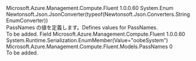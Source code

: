 <Type Name="PassNames" FullName="Microsoft.Azure.Management.Compute.Fluent.Models.PassNames">
  <TypeSignature Language="C#" Value="public enum PassNames" />
  <TypeSignature Language="ILAsm" Value=".class public auto ansi sealed PassNames extends System.Enum" />
  <TypeSignature Language="DocId" Value="T:Microsoft.Azure.Management.Compute.Fluent.Models.PassNames" />
  <TypeSignature Language="VB.NET" Value="Public Enum PassNames" />
  <TypeSignature Language="F#" Value="type PassNames = " />
  <AssemblyInfo>
    <AssemblyName>Microsoft.Azure.Management.Compute.Fluent</AssemblyName>
    <AssemblyVersion>1.0.0.60</AssemblyVersion>
  </AssemblyInfo>
  <Base>
    <BaseTypeName>System.Enum</BaseTypeName>
  </Base>
  <Attributes>
    <Attribute>
      <AttributeName>Newtonsoft.Json.JsonConverter(typeof(Newtonsoft.Json.Converters.StringEnumConverter))</AttributeName>
    </Attribute>
  </Attributes>
  <Docs>
    <summary>
            <span data-ttu-id="7a694-101">PassNames の値を定義します。</span><span class="sxs-lookup"><span data-stu-id="7a694-101">Defines values for PassNames.</span></span>
            </summary>
    <remarks>To be added.</remarks>
  </Docs>
  <Members>
    <Member MemberName="OobeSystem">
      <MemberSignature Language="C#" Value="OobeSystem" />
      <MemberSignature Language="ILAsm" Value=".field public static literal valuetype Microsoft.Azure.Management.Compute.Fluent.Models.PassNames OobeSystem = int32(0)" />
      <MemberSignature Language="DocId" Value="F:Microsoft.Azure.Management.Compute.Fluent.Models.PassNames.OobeSystem" />
      <MemberSignature Language="VB.NET" Value="OobeSystem" />
      <MemberSignature Language="F#" Value="OobeSystem = 0" Usage="Microsoft.Azure.Management.Compute.Fluent.Models.PassNames.OobeSystem" />
      <MemberType>Field</MemberType>
      <AssemblyInfo>
        <AssemblyName>Microsoft.Azure.Management.Compute.Fluent</AssemblyName>
        <AssemblyVersion>1.0.0.60</AssemblyVersion>
      </AssemblyInfo>
      <Attributes>
        <Attribute>
          <AttributeName>System.Runtime.Serialization.EnumMember(Value="oobeSystem")</AttributeName>
        </Attribute>
      </Attributes>
      <ReturnValue>
        <ReturnType>Microsoft.Azure.Management.Compute.Fluent.Models.PassNames</ReturnType>
      </ReturnValue>
      <MemberValue>0</MemberValue>
      <Docs>
        <summary>To be added.</summary>
      </Docs>
    </Member>
  </Members>
</Type>